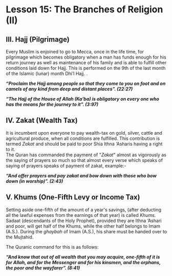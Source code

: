 Lesson 15: The Branches of Religion (II)
========================================

III. Hajj (Pilgrimage)
----------------------

Every Muslim is enjoined to go to Mecca, once in the life time, for
pilgrimage which becomes obligatory when a man has funds enough for his
return journey as well as maintenance of his family and is able to
fulfill other conditions laid down for Hajj. This is performed on the
9th of the last month of the Islamic (lunar) month Dhi’l Hajj. .

***“Proclaim the Hajj among people so that they come to you on foot and
on camels of any kind from deep and distant places”. (22:27)***

***“The Hajj of the House of Allah (Ka'ba) is obligatory on every one
who has the means for the journey to it”. (3:97)***

IV. Zakat (Wealth Tax)
----------------------

It is incumbent upon everyone to pay wealth-tax on gold, silver, cattle
and agricultural produce, when all conditions are fulfilled. This
contribution is termed *Zakat* and should be paid to poor Shia Ithna
‘Asharis having a right to it.  
 The Quran has commanded the payment of "*Zakat*" almost as vigorously
as the saying of prayers so much so that almost every verse which speaks
of saying of prayers speaks of payment of zakat, example:-

***“And offer prayers and pay zakat and bow down with those who bow down
(in worship)”. (2:43)***

V. Khums (One-Fifth Levy or Income Tax)
---------------------------------------

Setting aside one-fifth of the amount of a year's savings, (after
deducting all the lawful expenses from the earnings of that year) is
called *Khums*. Sadaat (descendants of the Holy Prophet), provided they
are Ithna ‘Ashari and poor, will get half of the Khums, while the other
half belongs to Imam (A.S.). During the *ghaybah* of Imam (A.S.), his
share must be handed over to the Mujtahid.

The Quranic command for this is as follows:

***“And know that out of all wealth that you may acquire, one-fifth of
it is for Allah, and for the Messenger and for his kinsmen, and the
orphans, the poor and the wayfarer”. (8:41)***


